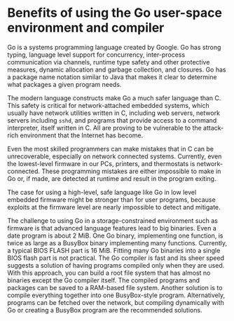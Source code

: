 # Benefits of using the Go user-space environment and compiler

Go is a systems programming language created by Google. Go has strong typing,
language level support for concurrency, inter-process communication via
channels, runtime type safety and other protective measures, dynamic allocation
and garbage collection, and closures. Go has a package name notation similar to
Java that makes it clear to determine what packages a given program needs.

The modern language constructs make Go a much safer language than C. This
safety is critical for network-attached embedded systems, which usually have
network utilities written in C, including web servers, network servers
including `sshd`, and programs that provide access to a command interpreter,
itself written in C. All are proving to be vulnerable to the attack-rich
environment that the Internet has become.

Even the most skilled programmers can make mistakes that in C can be
unrecoverable, especially on network connected systems. Currently, even the
lowest-level firmware in our PCs, printers, and thermostats is
network-connected. These programming mistakes are either impossible to make in
Go or, if made, are detected at runtime and result in the program exiting.

The case for using a high-level, safe language like Go in low level embedded
firmware might be stronger than for user programs, because exploits at the
firmware level are nearly impossible to detect and mitigate.

The challenge to using Go in a storage-constrained environment such as firmware
is that advanced language features lead to big binaries. Even a date program is
about 2 MiB. One Go binary, implementing one function, is twice as large as a
BusyBox binary implementing many functions. Currently, a typical BIOS FLASH
part is 16 MiB. Fitting many Go binaries into a single BIOS flash part is not
practical. The Go compiler is fast and its sheer speed suggests a solution
of having programs compiled only when they are used. With this approach, you
can build a root file system that has almost no binaries except the Go compiler
itself. The compiled programs and packages can be saved to a RAM-based file
system. Another solution is to compile everything together into one
BusyBox-style program. Alternatively, programs can be fetched over the network,
but compiling dynamically with Go or creating a BusyBox program are the
recommended solutions.
